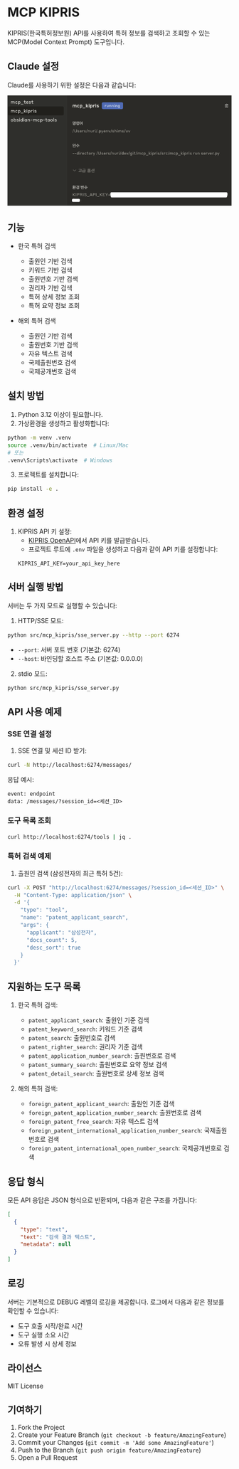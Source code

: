# MCP KIPRIS

KIPRIS(한국특허정보원) API를 사용하여 특허 정보를 검색하고 조회할 수 있는 MCP(Model Context Prompt) 도구입니다.

## Claude 설정

 Claude를 사용하기 위한 설정은 다음과 같습니다:

![Claude Settings](assets/Claude-settings.png)

## 기능

- 한국 특허 검색
  - 출원인 기반 검색
  - 키워드 기반 검색
  - 출원번호 기반 검색
  - 권리자 기반 검색
  - 특허 상세 정보 조회
  - 특허 요약 정보 조회

- 해외 특허 검색
  - 출원인 기반 검색
  - 출원번호 기반 검색
  - 자유 텍스트 검색
  - 국제출원번호 검색
  - 국제공개번호 검색

## 설치 방법

1. Python 3.12 이상이 필요합니다.
2. 가상환경을 생성하고 활성화합니다:
```bash
python -m venv .venv
source .venv/bin/activate  # Linux/Mac
# 또는
.venv\Scripts\activate  # Windows
```

3. 프로젝트를 설치합니다:
```bash
pip install -e .
```

## 환경 설정

1. KIPRIS API 키 설정:
   - [KIPRIS OpenAPI](https://www.kipris.or.kr/portal/openapi/openApiMainPage.do)에서 API 키를 발급받습니다.
   - 프로젝트 루트에 `.env` 파일을 생성하고 다음과 같이 API 키를 설정합니다:
   ```
   KIPRIS_API_KEY=your_api_key_here
   ```

## 서버 실행 방법

서버는 두 가지 모드로 실행할 수 있습니다:

1. HTTP/SSE 모드:
```bash
python src/mcp_kipris/sse_server.py --http --port 6274
```
- `--port`: 서버 포트 번호 (기본값: 6274)
- `--host`: 바인딩할 호스트 주소 (기본값: 0.0.0.0)

2. stdio 모드:
```bash
python src/mcp_kipris/sse_server.py
```

## API 사용 예제

### SSE 연결 설정

1. SSE 연결 및 세션 ID 받기:
```bash
curl -N http://localhost:6274/messages/
```

응답 예시:
```
event: endpoint
data: /messages/?session_id=<세션_ID>
```

### 도구 목록 조회

```bash
curl http://localhost:6274/tools | jq .
```

### 특허 검색 예제

1. 출원인 검색 (삼성전자의 최근 특허 5건):
```bash
curl -X POST "http://localhost:6274/messages/?session_id=<세션_ID>" \
  -H "Content-Type: application/json" \
  -d '{
    "type": "tool",
    "name": "patent_applicant_search",
    "args": {
      "applicant": "삼성전자",
      "docs_count": 5,
      "desc_sort": true
    }
  }'
```

## 지원하는 도구 목록

1. 한국 특허 검색:
   - `patent_applicant_search`: 출원인 기준 검색
   - `patent_keyword_search`: 키워드 기준 검색
   - `patent_search`: 출원번호로 검색
   - `patent_righter_search`: 권리자 기준 검색
   - `patent_application_number_search`: 출원번호로 검색
   - `patent_summary_search`: 출원번호로 요약 정보 검색
   - `patent_detail_search`: 출원번호로 상세 정보 검색

2. 해외 특허 검색:
   - `foreign_patent_applicant_search`: 출원인 기준 검색
   - `foreign_patent_application_number_search`: 출원번호로 검색
   - `foreign_patent_free_search`: 자유 텍스트 검색
   - `foreign_patent_international_application_number_search`: 국제출원번호로 검색
   - `foreign_patent_international_open_number_search`: 국제공개번호로 검색

## 응답 형식

모든 API 응답은 JSON 형식으로 반환되며, 다음과 같은 구조를 가집니다:

```json
[
  {
    "type": "text",
    "text": "검색 결과 텍스트",
    "metadata": null
  }
]
```

## 로깅

서버는 기본적으로 DEBUG 레벨의 로깅을 제공합니다. 로그에서 다음과 같은 정보를 확인할 수 있습니다:
- 도구 호출 시작/완료 시간
- 도구 실행 소요 시간
- 오류 발생 시 상세 정보

## 라이선스

MIT License

## 기여하기

1. Fork the Project
2. Create your Feature Branch (`git checkout -b feature/AmazingFeature`)
3. Commit your Changes (`git commit -m 'Add some AmazingFeature'`)
4. Push to the Branch (`git push origin feature/AmazingFeature`)
5. Open a Pull Request

